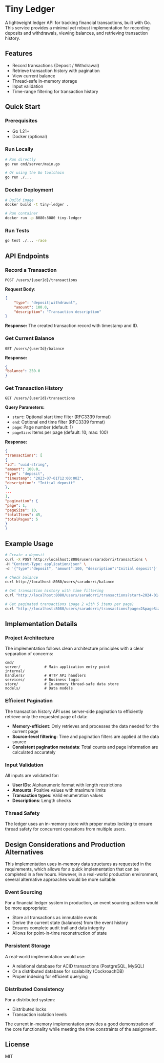 # Tiny Ledger

A lightweight ledger API for tracking financial transactions, built with Go. This service provides a minimal yet robust implementation for recording deposits and withdrawals, viewing balances, and retrieving transaction history.

## Features

* Record transactions (Deposit / Withdrawal)
* Retrieve transaction history with pagination
* View current balance
* Thread-safe in-memory storage
* Input validation
* Time-range filtering for transaction history

## Quick Start

### Prerequisites

* Go 1.21+
* Docker (optional)

### Run Locally

```bash
# Run directly
go run cmd/server/main.go

# Or using the Go toolchain
go run ./...
```

### Docker Deployment

```bash
# Build image
docker build -t tiny-ledger .

# Run container
docker run -p 8080:8080 tiny-ledger
```

### Run Tests

```bash
go test ./... -race
```

## API Endpoints

### Record a Transaction

```
POST /users/{userId}/transactions
```

**Request Body:**
```json
{
    "type": "deposit|withdrawal",
    "amount": 100.0,
    "description": "Transaction description"
}
```

**Response:** The created transaction record with timestamp and ID.

### Get Current Balance

```
GET /users/{userId}/balance
```

**Response:**
```json
{
"balance": 250.0
}
```

### Get Transaction History

```
GET /users/{userId}/transactions
```

**Query Parameters:**
- `start`: Optional start time filter (RFC3339 format)
- `end`: Optional end time filter (RFC3339 format)
- `page`: Page number (default: 1)
- `pageSize`: Items per page (default: 10, max: 100)

**Response:**
```json
{
"transactions": [
{
"id": "uuid-string",
"amount": 100.0,
"type": "deposit",
"timestamp": "2023-07-01T12:00:00Z",
"description": "Initial deposit"
},
...
],
"pagination": {
"page": 1,
"pageSize": 10,
"totalItems": 45,
"totalPages": 5
}
}
```

## Example Usage

```bash
# Create a deposit
curl -X POST http://localhost:8080/users/saradorri/transactions \
-H "Content-Type: application/json" \
-d '{"type":"deposit", "amount":100, "description":"Initial deposit"}'

# Check balance
curl http://localhost:8080/users/saradorri/balance

# Get transaction history with time filtering
curl "http://localhost:8080/users/saradorri/transactions?start=2024-01-01T00:00:00Z&end=2025-01-01T00:00:00Z"

# Get paginated transactions (page 2 with 5 items per page)
curl "http://localhost:8080/users/saradorri/transactions?page=2&pageSize=5"
```

## Implementation Details

### Project Architecture

The implementation follows clean architecture principles with a clear separation of concerns:

```
cmd/
server/           # Main application entry point
internal/
handlers/         # HTTP API handlers
services/         # Business logic
store/            # In-memory thread-safe data store
models/           # Data models
```

### Efficient Pagination

The transaction history API uses server-side pagination to efficiently retrieve only the requested page of data:

- **Memory-efficient**: Only retrieves and processes the data needed for the current page
- **Source-level filtering**: Time and pagination filters are applied at the data source
- **Consistent pagination metadata**: Total counts and page information are calculated accurately

### Input Validation

All inputs are validated for:
- **User IDs**: Alphanumeric format with length restrictions
- **Amounts**: Positive values with maximum limits
- **Transaction types**: Valid enumeration values
- **Descriptions**: Length checks

### Thread Safety

The ledger uses an in-memory store with proper mutex locking to ensure thread safety for concurrent operations from multiple users.

## Design Considerations and Production Alternatives

This implementation uses in-memory data structures as requested in the requirements, which allows for a quick implementation that can be completed in a few hours. However, in a real-world production environment, several alternative approaches would be more suitable:

### Event Sourcing

For a financial ledger system in production, an event sourcing pattern would be more appropriate:
- Store all transactions as immutable events
- Derive the current state (balances) from the event history
- Ensures complete audit trail and data integrity
- Allows for point-in-time reconstruction of state

### Persistent Storage

A real-world implementation would use:
- A relational database for ACID transactions (PostgreSQL, MySQL)
- Or a distributed database for scalability (CockroachDB)
- Proper indexing for efficient querying

### Distributed Consistency

For a distributed system:
- Distributed locks
- Transaction isolation levels

The current in-memory implementation provides a good demonstration of the core functionality while meeting the time constraints of the assignment.

## License

MIT